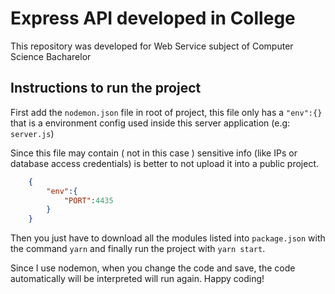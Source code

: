 # Express API developed in College

This repository was developed for Web Service subject of Computer Science Bacharelor

## Instructions to run the project

First add the `nodemon.json` file in root of project, this file only has a `"env":{}` that is a environment config used inside this server application (e.g: `server.js`)

Since this file may contain ( not in this case ) sensitive info (like IPs or database access credentials) is better to not upload it into a public project.

```json
	{
		"env":{
			"PORT":4435
		}
	}
```

Then you just have to download all the modules listed into `package.json` with the command `yarn` and finally run the project with `yarn start`.

Since I use nodemon, when you change the code and save, the code automatically will be interpreted will run again. Happy coding!

